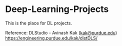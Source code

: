 # Deep-Learning-Projects
This is the place for DL projects.

Reference:
DLStudio - Avinash Kak (kak@purdue.edu)
https://engineering.purdue.edu/kak/distDLS/

